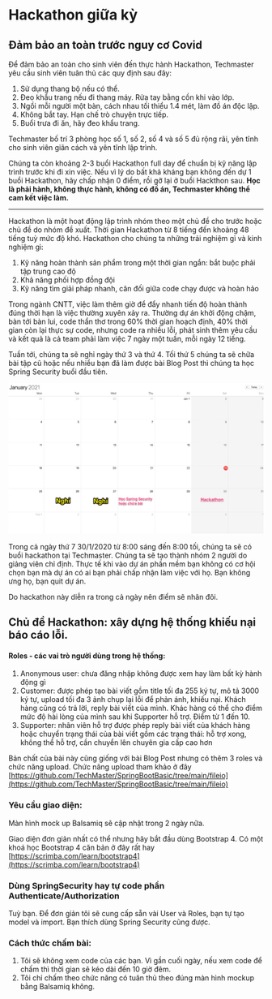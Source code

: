 # Hackathon giữa kỳ

## Đảm bảo an toàn trước nguy cơ Covid
Để đảm bảo an toàn cho sinh viên đến thực hành Hackathon, Techmaster yêu cầu sinh viên tuân thủ các quy định sau đây:

1. Sử dụng thang bộ nếu có thể.
2. Đeo khẩu trang nếu đi thang máy. Rửa tay bằng cồn khi vào lớp.
3. Ngồi mỗi người một bàn, cách nhau tối thiểu 1.4 mét, làm đồ án độc lập.
4. Không bắt tay. Hạn chế trò chuyện trực tiếp.
5. Buổi trưa đi ăn, hãy đeo khẩu trang.

Techmaster bố trí 3 phòng học số 1, số 2, số 4 và số 5 đủ rộng rãi, yên tĩnh cho sinh viên giãn cách và yên tĩnh lập trình.

Chúng ta còn khoảng 2-3 buổi Hackathon full day để chuẩn bị kỹ năng lập trình trước khi đi xin việc. Nếu vì lý do bất khả kháng bạn không đến dự 1 buổi Hackathon, hãy chấp nhận 0 điểm, rồi gỡ lại ở buổi Hackthon sau. **Học là phải hành, không thực hành, không có đồ án, Techmaster không thể cam kết việc làm.**

------

Hackathon là một hoạt động lập trình nhóm theo một chủ đề cho trước hoặc chủ đề do nhóm đề xuất. Thời gian Hackathon từ 8 tiếng đến khoảng 48 tiếng tuỳ mức độ khó. Hackathon cho chúng ta những trải nghiệm gì và kinh nghiệm gì:
1. Kỹ năng hoàn thành sản phẩm trong một thời gian ngắn: bắt buộc phải tập trung cao độ
2. Khả năng phối hợp đồng đội
3. Kỹ năng tìm giải pháp nhanh, cân đối giữa code chạy được và hoàn hảo

Trong ngành CNTT, việc làm thêm giờ để đẩy nhanh tiến độ hoàn thành đúng thời hạn là việc thường xuyên xảy ra. Thường dự án khởi động chậm, bàn tới bàn lui, code thẩn thơ trong 60% thời gian hoạch định, 40% thời gian còn lại thực sự code, nhưng code ra nhiều lỗi, phát sinh thêm yêu cầu và kết quả là cả team phải làm việc 7 ngày một tuần, mỗi ngày 12 tiếng.

Tuần tới, chúng ta sẽ nghỉ ngày thứ 3 và thứ 4. Tối thứ 5 chúng ta sẽ chữa bài tập cũ hoặc nếu nhiều bạn đã làm được bài Blog Post thì chúng ta học Spring Security buổi đầu tiên.

![](Calendar.jpg)

Trong cả ngày thứ 7 30/1/2020 từ 8:00 sáng đến 8:00 tối, chúng ta sẽ có buổi hackathon tại Techmaster.
Chúng ta sẽ tạo thành nhóm 2 người do giảng viên chỉ định. Thực tế khi vào dự án phần mềm bạn không có cơ hội chọn bạn mà dự án có ai bạn phải chấp nhận làm việc với họ. Bạn không ưng họ, bạn quit dự án.

Do hackathon này diễn ra trong cả ngày nên điểm sẽ nhân đôi.

## Chủ đề Hackathon: xây dựng hệ thống khiếu nại báo cáo lỗi.

#### Roles - các vai trò người dùng trong hệ thống:
1. Anonymous user: chưa đăng nhập không được xem hay làm bất kỳ hành động gì
2. Customer: được phép tạo bài viết gồm title tối đa 255 ký tự, mô tả 3000 ký tự, upload tối đa 3 ảnh chụp lại lỗi để phản ánh, khiếu nại. Khách hàng cũng có trả lời, reply bài viết của mình.
   Khác hàng có thể cho điểm mức độ hài lòng của mình sau khi Supporter hỗ trợ. Điểm từ 1 đến 10.
3. Supporter: nhân viên hỗ trợ được phép reply bài viết của khách hàng hoặc chuyển trạng thái của bài viết gồm các trạng thái: hỗ trợ xong, không thể hỗ trợ, cần chuyển lên chuyên gia cấp cao hơn

Bản chất của bài này cũng giống với bài Blog Post nhưng có thêm 3 roles và chức năng upload. Chức năng upload tham khảo ở đây [https://github.com/TechMaster/SpringBootBasic/tree/main/fileio](https://github.com/TechMaster/SpringBootBasic/tree/main/fileio)

### Yêu cầu giao diện:
Màn hình mock up Balsamiq sẽ cập nhật trong 2 ngày nữa.

Giao diện đơn giản nhất có thể nhưng hãy bắt đầu dùng Bootstrap 4. Có một khoá học Bootstrap 4 căn bản ở đây rất hay
[https://scrimba.com/learn/bootstrap4](https://scrimba.com/learn/bootstrap4)

### Dùng SpringSecurity hay tự code phần Authenticate/Authorization
Tuỳ bạn. Để đơn giản tôi sẽ cung cấp sẵn vài User và Roles, bạn tự tạo model và import. Bạn thích dùng Spring Security cũng được.

### Cách thức chấm bài:
1. Tôi sẽ không xem code của các bạn. Vì gần cuối ngày, nếu xem code để chấm thì thời gian sẽ kéo dài đến 10 giờ đêm.
2. Tôi chỉ chấm theo chức năng có tuân thủ theo đúng màn hình mockup bằng Balsamiq không.